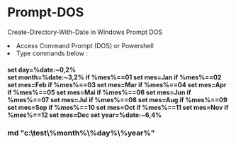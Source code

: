# Prompt-DOS
Create-Directory-With-Date in Windows Prompt DOS


<li> Access Command Prompt (DOS) or Powershell </li>
<li> Type commands below :</li>
<h4>
set day=%date:~0,2% <br>
set month=%date:~3,2%
if %mes%==01 set mes=Jan
if %mes%==02 set mes=Feb
if %mes%==03 set mes=Mar
if %mes%==04 set mes=Apr
if %mes%==05 set mes=Mai
if %mes%==06 set mes=Jun
if %mes%==07 set mes=Jul
if %mes%==08 set mes=Aug
if %mes%==09 set mes=Sep
if %mes%==10 set mes=Oct
if %mes%==11 set mes=Nov
if %mes%==12 set mes=Dec
set year=%date:~6,4%
</h4>

<h3> md "c:\test\%month%\%day%\%year%" </h3>
